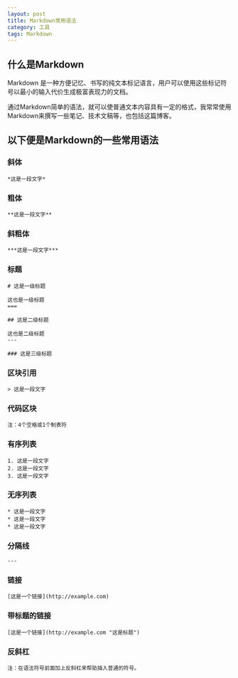 ```yaml
---
layout: post
title: Markdown常用语法
category: 工具
tags: Markdown
---
```


## 什么是Markdown
Markdown 是一种方便记忆、书写的纯文本标记语言，用户可以使用这些标记符号以最小的输入代价生成极富表现力的文档。

通过Markdown简单的语法，就可以使普通文本内容具有一定的格式，我常常使用Markdown来撰写一些笔记、技术文稿等，也包括这篇博客。

## 以下便是Markdown的一些常用语法

### 斜体
	*这是一段文字*

### 粗体
	**这是一段文字**

### 斜粗体
	***这是一段文字***

### 标题

	# 这是一级标题

	这也是一级标题
	===

	## 这是二级标题

	这也是二级标题
	---

	### 这是三级标题

### 区块引用
	> 这是一段文字

### 代码区块
	注：4个空格或1个制表符

### 有序列表
	1. 这是一段文字
	2. 这是一段文字
	3. 这是一段文字

### 无序列表
	* 这是一段文字
	* 这是一段文字
	* 这是一段文字

### 分隔线
	---

### 链接
	[这是一个链接](http://example.com)

### 带标题的链接
	[这是一个链接](http://example.com "这是标题")

### 反斜杠
	注：在语法符号前面加上反斜杠来帮助插入普通的符号。